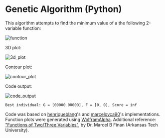 # Genetic Algorithm (Python)

This algorithm attempts to find the minimum value of a the following 2-variable function:

![function](https://github.com/marcelovca90-inatel/C210/raw/master/ga-python/resources/function.gif)

3D plot:

![3d_plot](https://github.com/marcelovca90-inatel/C210/raw/master/ga-python/resources/3d_plot.gif)

Contour plot:

![contour_plot](https://github.com/marcelovca90-inatel/C210/raw/master/ga-python/resources/contour_plot.gif)

Code output:

![code_output](https://github.com/marcelovca90-inatel/C210/raw/master/ga-python/resources/code_output.png)

```
Best individual: G = [00000 00000], F = [0, 0], Score = inf
```

Code was based on [henriqueblang](https://github.com/henriqueblang/optimization-ga)'s and [marcelovca90](https://github.com/marcelovca90/codigos-inatel/tree/master/C210/ga-java)'s implementations. Function plots were generated using [WolframAlpha](https://www.wolframalpha.com/input/?i=plot+f%28x%2Cy%29%3Dx%5E2%2By%5E2%2C+x%3D-15+to+15%2C+y%3D-15+to+15). Additional reference: ["Functions of Two/Three Variables"](https://faculty.atu.edu/mfinan/2934/cal111.pdf), by Dr. Marcel B Finan (Arkansas Tech University).
